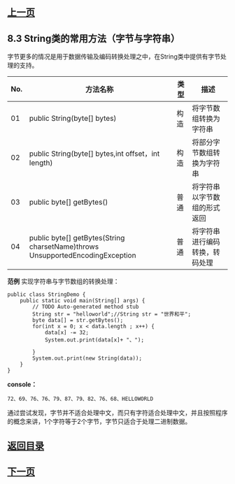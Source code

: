 ## [上一页](course26)

## 8.3 String类的常用方法（字节与字符串）

字节更多的情况是用于数据传输及编码转换处理之中，在String类中提供有字节处理的支持。


 No.| 方法名称 | 类型 | 描述
 -|---|------|------|
 01| public String(byte[] bytes)  | 构造  | 将字节数组转换为字符串
 02| public String(byte[] bytes,int offset，int length)  |  构造 |将部分字节数组转换为字符串 
 03| public byte[] getBytes()  | 普通 | 将字符串以字节数组的形式返回
 04| public byte[] getBytes(String charsetName)throws UnsupportedEncodingException| 普通 | 将字符串进行编码转换，转码处理

**范例** 实现字符串与字节数组的转换处理：

	public class StringDemo {
		public static void main(String[] args) {
			// TODO Auto-generated method stub		
			String str = "helloworld";//String str = "世界和平";
			byte data[] = str.getBytes();
			for(int x = 0; x < data.length ; x++) {
				data[x] -= 32;
				System.out.print(data[x]+ "、");
				
			}
			System.out.print(new String(data));
		}
	}

**console：**

	72、69、76、76、79、87、79、82、76、68、HELLOWORLD

通过尝试发现，字节并不适合处理中文，而只有字符适合处理中文，并且按照程序的概念来讲，1个字符等于2个字节，字节只适合于处理二进制数据。

## [返回目录](https://wuchengcheng110120.github.io/learnJava)
## [下一页](course28)
